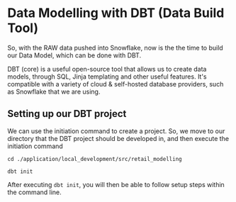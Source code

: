 # Data Modelling with DBT (Data Build Tool)

So, with the RAW data pushed into Snowflake, now is the the time to build our Data Model, which can be done with DBT.<br>

DBT (core) is a useful open-source tool that allows us to create data models, through SQL, Jinja templating and other useful features. It's compatible with a variety of cloud & self-hosted database providers, such as Snowflake that we are using.

## Setting up our DBT project 

We can use the initiation command to create a project. So, we move to our directory that the DBT project should be developed in, and then execute the initiation command

```
cd ./application/local_development/src/retail_modelling 

dbt init
```

After executing `dbt init`, you will then be able to follow setup steps within the command line.

